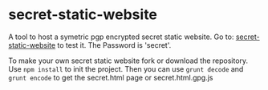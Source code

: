 # secret-static-website

A tool to host  a symetric pgp encrypted secret static website. Go to: [secret-static-website](https://piebro.github.io/secret-static-website) to test it. The Password is 'secret'.

To make your own secret static website fork or download the repository. Use `npm install` to init the project. Then you can use `grunt decode` and `grunt encode` to get the secret.html page or secret.html.gpg.js

